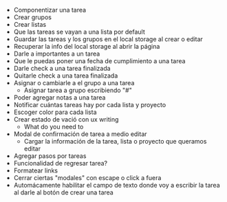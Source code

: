 - Componentizar una tarea
- Crear grupos
- Crear listas
- Que las tareas se vayan a una lista por default
- Guardar las tareas y los grupos en el local storage al crear o editar
- Recuperar la info del local storage al abrir la página
- Darle a importantes a un tarea
- Que le puedas poner una fecha de cumplimiento a una tarea
- Darle check a una tarea finalizada
- Quitarle check a una tarea finalizada
- Asignar o cambiarle a el grupo a una tarea
    - Asignar tarea a grupo escribiendo "#"
- Poder agregar notas a una tarea
- Notificar cuántas tareas hay por cada lista y proyecto
- Escoger color para cada lista
- Crear estado de vació con ux writing
    - What do you need to 
- Modal de confirmación de tarea a medio editar 
    - Cargar la información de la tarea, lista o proyecto que queramos editar
- Agregar pasos por tareas
- Funcionalidad de regresar tarea?
- Formatear links
- Cerrar ciertas "modales" con escape o click a fuera
- Automácamente habilitar el campo de texto donde voy a escribir la tarea al darle al botón de crear una tarea
